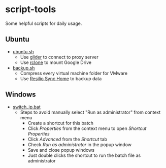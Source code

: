 # script-tools

Some helpful scripts for daily usage.

## Ubuntu

- [ubuntu.sh](ubuntu/ubuntu.sh)
  - Use [glider](https://github.com/nadoo/glider) to connect to proxy server
  - Use [rclone](https://github.com/ncw/rclone) to mount Google Drive
- [backup.sh](ubuntu/backup.sh)
  - Compress every virtual machine folder for VMware
  - Use [Resilio Sync Home](https://www.resilio.com/) to backup data

## Windows

- [switch_ip.bat](windows/switch_ip.bat)
  - Steps to avoid manually select "Run as administrator" from context menu
    - Create a shortcut for this batch
    - Click *Properties* from the context menu to open *Shortcut Properties*
    - Click *Advanced* from the *Shortcut* tab
    - Check *Run as administrator* in the popup window
    - Save and close popup windows
    - Just double clicks the shortcut to run the batch file as administrator